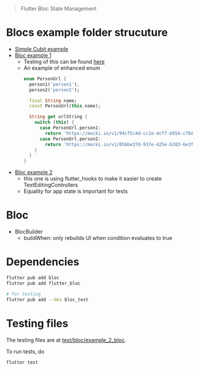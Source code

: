 > Flutter Bloc State Management


# Blocs example folder strucuture

- [Simple Cubit example](lib/bloc/example_1_cubit/bloc_example_1.dart)
- [Bloc example 1](lib/bloc/example_2_bloc/bloc_example_2.dart)
  - Testing of this can be found [here](test/bloc/example_2_bloc/bloc/persons_bloc_test.dart)
  - An example of enhanced enum
    ```dart
    enum PersonUrl {
      person1('person1'),
      person2('person2');

      final String name;
      const PersonUrl(this.name);

      String get urlString {
        switch (this) {
          case PersonUrl.person1:
            return 'https://mocki.io/v1/94cf5c4d-cc1e-4cf7-b954-c76dd9472020';
          case PersonUrl.person2:
            return 'https://mocki.io/v1/05bbe37d-937e-425e-b383-6e3f0de60095';
        }
      }
    }
    ```
- [Bloc example 2](lib/bloc/example_3_bloc_notes_app/bloc_example_3_notes_app.dart)
  - this one is using flutter_hooks to make it easier to create TextEditingControllers
  - Equality for app state is important for tests


# Bloc

- BlocBuilder
  - buildWhen: only rebuilds UI when condition evaluates to true

# Dependencies

```bash
flutter pub add bloc
flutter pub add flutter_bloc

# for testing
flutter pub add --dev bloc_test
```

# Testing files

The testing files are at [test/bloc/example_2_bloc](test/bloc/example_2_bloc).

To run tests, do

```
flutter test
```
